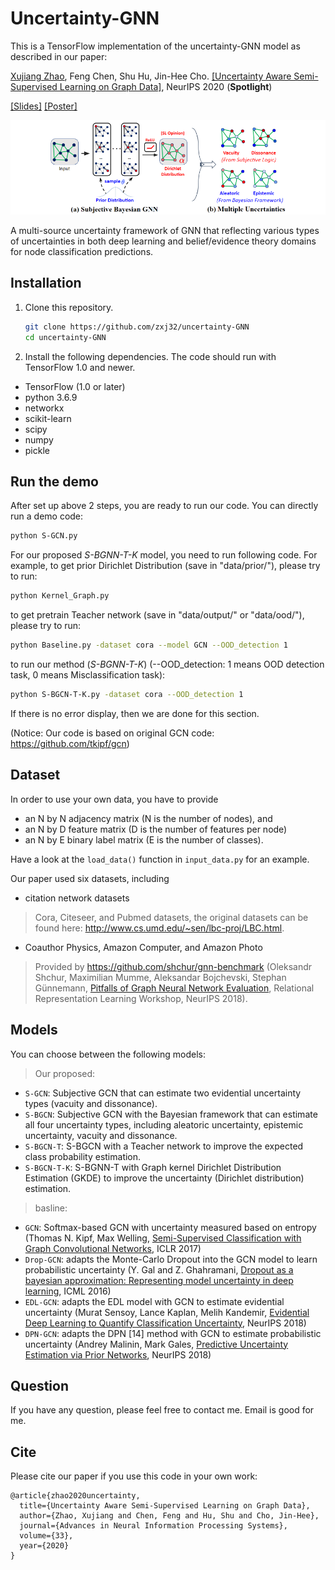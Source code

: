 # Uncertainty-GNN

This is a TensorFlow implementation of the uncertainty-GNN model as described in our paper:
 
[Xujiang Zhao](https://zxj32.github.io/), Feng Chen, Shu Hu, Jin-Hee Cho. [[Uncertainty Aware Semi-Supervised Learning on Graph Data]](https://zxj32.github.io/data/NIPS2020_Uncertainty.pdf), NeurIPS 2020 (**Spotlight**) 

[[Slides]](https://zxj32.github.io/data/NIPS2020-Uncertainty_slides.pdf)    [[Poster]](https://zxj32.github.io/data/NIPS2020-poster.pdf)


![Uncertainty Framework](un-gnn.png)

A multi-source uncertainty framework of GNN that reflecting various types of uncertainties in both deep learning and belief/evidence theory domains for node classification predictions.


## Installation

1. Clone this repository.
   ```sh
   git clone https://github.com/zxj32/uncertainty-GNN
   cd uncertainty-GNN
   ```

2. Install the following dependencies. The code should run with TensorFlow 1.0 and newer.
* TensorFlow (1.0 or later)
* python 3.6.9
* networkx
* scikit-learn
* scipy
* numpy
* pickle

## Run the demo

After set up above 2 steps, you are ready to run our code. You can directly run a demo code:
```bash
python S-GCN.py
```

For our proposed *S-BGNN-T-K* model, you need to run following code. For example, to get prior Dirichlet Distribution (save in "data/prior/"), please try to run:
```bash
python Kernel_Graph.py
```
to get pretrain Teacher network (save in "data/output/" or "data/ood/"), please try to run:
```bash
python Baseline.py -dataset cora --model GCN --OOD_detection 1
```

to run our method (*S-BGNN-T-K*) (--OOD_detection: 1 means OOD detection task, 0 means Misclassification task):
```bash
python S-BGCN-T-K.py -dataset cora --OOD_detection 1
```    
If there is no error display, then we are done for this section.

(Notice: Our code is based on original GCN code: https://github.com/tkipf/gcn)

## Dataset

In order to use your own data, you have to provide 
* an N by N adjacency matrix (N is the number of nodes), and
* an N by D feature matrix (D is the number of features per node)
* an N by E binary label matrix (E is the number of classes).

Have a look at the `load_data()` function in `input_data.py` for an example.

Our paper used six datasets, including 
* citation network datasets

> Cora, Citeseer, and Pubmed datasets, the original datasets can be found here: http://www.cs.umd.edu/~sen/lbc-proj/LBC.html.

* Coauthor Physics, Amazon Computer, and Amazon Photo

> Provided by https://github.com/shchur/gnn-benchmark (Oleksandr Shchur, Maximilian Mumme, Aleksandar Bojchevski, Stephan Günnemann, [Pitfalls of Graph Neural Network Evaluation](https://arxiv.org/abs/1811.05868), Relational Representation Learning Workshop, NeurIPS 2018).  


## Models

You can choose between the following models: 
>Our proposed:
* `S-GCN`: Subjective GCN that can estimate two evidential uncertainty types (vacuity and dissonance).
* `S-BGCN`: Subjective GCN with the Bayesian framework that can estimate all four uncertainty types, including aleatoric uncertainty, epistemic uncertainty, vacuity and dissonance.
* `S-BGCN-T`: S-BGCN with a Teacher network to improve the expected class probability estimation.
* `S-BGCN-T-K`: S-BGNN-T with Graph kernel Dirichlet Distribution Estimation (GKDE) to improve the uncertainty (Dirichlet distribution) estimation.

>basline:
* `GCN`: Softmax-based GCN with uncertainty measured based on entropy (Thomas N. Kipf, Max Welling, [Semi-Supervised Classification with Graph Convolutional Networks](http://arxiv.org/abs/1609.02907), ICLR 2017)
* `Drop-GCN`: adapts the Monte-Carlo Dropout into the GCN model to learn probabilistic uncertainty (Y. Gal and Z. Ghahramani, [Dropout as a bayesian approximation: Representing model uncertainty in deep learning](https://arxiv.org/abs/1506.02142), ICML 2016)
* `EDL-GCN`: adapts the EDL model with GCN to estimate evidential uncertainty (Murat Sensoy, Lance Kaplan, Melih Kandemir, [Evidential Deep Learning to Quantify Classification Uncertainty](https://arxiv.org/abs/1806.01768), NeurIPS 2018)
* `DPN-GCN`: adapts the DPN [14] method with GCN to estimate probabilistic uncertainty (Andrey Malinin, Mark Gales, [Predictive Uncertainty Estimation via Prior Networks](https://arxiv.org/abs/1802.10501), NeurIPS 2018)

## Question

If you have any question, please feel free to contact me. Email is good for me. 

## Cite

Please cite our paper if you use this code in your own work:

```
@article{zhao2020uncertainty,
  title={Uncertainty Aware Semi-Supervised Learning on Graph Data},
  author={Zhao, Xujiang and Chen, Feng and Hu, Shu and Cho, Jin-Hee},
  journal={Advances in Neural Information Processing Systems},
  volume={33},
  year={2020}
}
```

